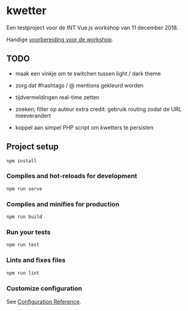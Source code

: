 # kwetter

Een testproject voor de INT Vue.js workshop van 11 december 2018.

Handige [voorbereiding voor de workshop](VOORBEREIDEN.md).


## TODO

- maak een vinkje om te switchen tussen light / dark theme
- zorg dat #hashtags / @ mentions gekleurd worden
- tijdvermeldingen real-time zetten
- zoeken; filter op auteur
  extra credit: gebruik routing zodat de URL meeverandert

- koppel aan simpel PHP script om kwetters te persisten


## Project setup
```
npm install
```

### Compiles and hot-reloads for development
```
npm run serve
```

### Compiles and minifies for production
```
npm run build
```

### Run your tests
```
npm run test
```

### Lints and fixes files
```
npm run lint
```

### Customize configuration
See [Configuration Reference](https://cli.vuejs.org/config/).
